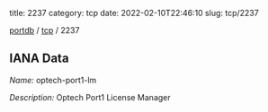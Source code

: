 title: 2237
category: tcp
date: 2022-02-10T22:46:10
slug: tcp/2237

[portdb](/) / [tcp](/category/tcp.html) / 2237


## IANA Data

_Name:_ optech-port1-lm

_Description:_ Optech Port1 License Manager

